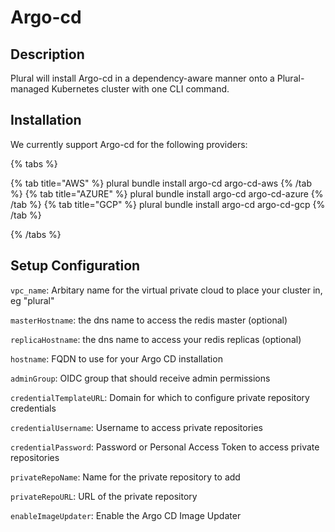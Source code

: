 
# Argo-cd

## Description

Plural will install Argo-cd in a dependency-aware manner onto a Plural-managed Kubernetes cluster with one CLI command.

## Installation

We currently support Argo-cd for the following providers:

{% tabs %}

{% tab title="AWS" %}
plural bundle install argo-cd argo-cd-aws
{% /tab %}
{% tab title="AZURE" %}
plural bundle install argo-cd argo-cd-azure
{% /tab %}
{% tab title="GCP" %}
plural bundle install argo-cd argo-cd-gcp
{% /tab %}

{% /tabs %}

## Setup Configuration

`vpc_name`: Arbitary name for the virtual private cloud to place your cluster in, eg "plural"



`masterHostname`: the dns name to access the redis master (optional)

`replicaHostname`: the dns name to access your redis replicas (optional)

`hostname`: FQDN to use for your Argo CD installation

`adminGroup`: OIDC group that should receive admin permissions

`credentialTemplateURL`: Domain for which to configure private repository credentials

`credentialUsername`: Username to access private repositories

`credentialPassword`: Password or Personal Access Token to access private repositories

`privateRepoName`: Name for the private repository to add

`privateRepoURL`: URL of the private repository

`enableImageUpdater`: Enable the Argo CD Image Updater


